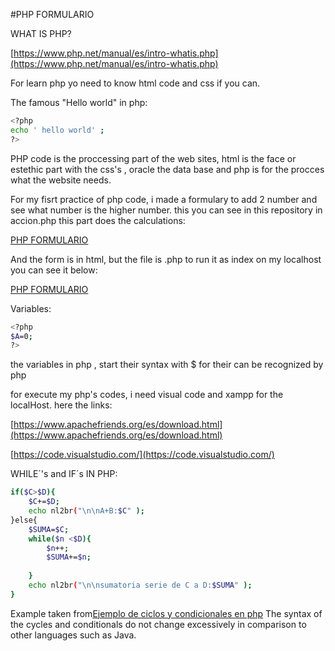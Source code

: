#PHP FORMULARIO

WHAT IS PHP?

[https://www.php.net/manual/es/intro-whatis.php](https://www.php.net/manual/es/intro-whatis.php)

For learn php yo need to know html code and css if you can.

The famous "Hello world" in php:
```bash
<?php
echo ' hello world' ;
?>
```
PHP code is the  proccessing part of the web sites, html is the face or estethic part with the css's , oracle the data base and php is for the procces what the website needs.

For my fisrt practice of php code, i made a formulary  to add 2 number and see what number is the higher number. this you can see in this repository in accion.php
this  part does the calculations:

[PHP FORMULARIO](accion.php)

And the form is in html, but the file is .php to run it as index on my localhost
you can see it below:

[PHP FORMULARIO](FORMU.php)


Variables:

``` bash
<?php
$A=0;
?>
```
the variables in php , start their syntax with $ for their can be recognized by php

for execute my php's codes, i need visual code and xampp for the localHost. 
here the links:

[https://www.apachefriends.org/es/download.html](https://www.apachefriends.org/es/download.html)

[https://code.visualstudio.com/](https://code.visualstudio.com/)
 
WHILE´'s and IF´s IN PHP:
``` bash
if($C>$D){
    $C+=$D;
    echo nl2br("\n\nA+B:$C" );
}else{
    $SUMA=$C;
    while($n <$D){
        $n++;
        $SUMA+=$n;
        
    }
    echo nl2br("\n\nsumatoria serie de C a D:$SUMA" );
}
```
Example taken from[Ejemplo de ciclos y condicionales en php](enviar.php)
The syntax of the cycles and conditionals do not change excessively in comparison to other languages ​​such as Java.


